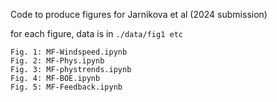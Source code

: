 Code to produce figures for Jarnikova et al (2024 submission)

for each figure, data is in `./data/fig1 etc`

    Fig. 1: MF-Windspeed.ipynb
    Fig. 2: MF-Phys.ipynb
    Fig. 3: MF-phystrends.ipynb
    Fig. 4: MF-BOE.ipynb
    Fig. 5: MF-Feedback.ipynb